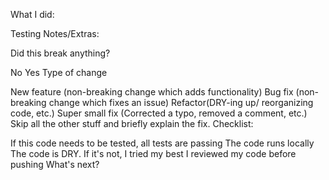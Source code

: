 What I did:

Testing Notes/Extras:

Did this break anything?

 No
 Yes
Type of change

 New feature (non-breaking change which adds functionality)
 Bug fix (non-breaking change which fixes an issue)
 Refactor(DRY-ing up/ reorganizing code, etc.)
 Super small fix (Corrected a typo, removed a comment, etc.)
 Skip all the other stuff and briefly explain the fix.
Checklist:

 If this code needs to be tested, all tests are passing
 The code runs locally
 The code is DRY. If it's not, I tried my best
 I reviewed my code before pushing
What's next?
